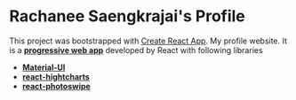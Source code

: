 # Rachanee Saengkrajai's Profile

This project was bootstrapped with [Create React App](https://github.com/facebook/create-react-app).
My profile website. 
It is a **[progressive web app](https://developers.google.com/web/progressive-web-apps/)** developed by React with following libraries
- **[Material-UI](http://material-ui.com/)**
- **[react-hightcharts](https://github.com/kirjs/react-highcharts)**
- **[react-photoswipe](https://www.npmjs.com/package/react-photoswipe)**
